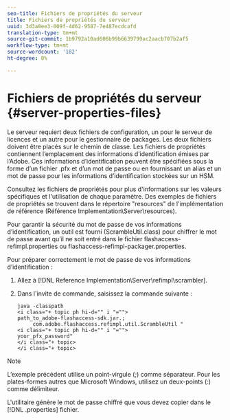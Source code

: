 ```yaml
---
seo-title: Fichiers de propriétés du serveur
title: Fichiers de propriétés du serveur
uuid: 3d3a0ee3-009f-4d62-9587-7e487ecdcafd
translation-type: tm+mt
source-git-commit: 1b9792a10ad606b99b6639799ac2aacb707b2af5
workflow-type: tm+mt
source-wordcount: '182'
ht-degree: 0%

---
```



# Fichiers de propriétés du serveur {#server-properties-files}

Le serveur requiert deux fichiers de configuration, un pour le serveur de licences et un autre pour le gestionnaire de packages. Les deux fichiers doivent être placés sur le chemin de classe. Les fichiers de propriétés contiennent l’emplacement des informations d’identification émises par l’Adobe. Ces informations d’identification peuvent être spécifiées sous la forme d’un fichier .pfx et d’un mot de passe ou en fournissant un alias et un mot de passe pour les informations d’identification stockées sur un HSM.

Consultez les fichiers de propriétés pour plus d&#39;informations sur les valeurs spécifiques et l&#39;utilisation de chaque paramètre. Des exemples de fichiers de propriétés se trouvent dans le répertoire &quot;resources&quot; de l&#39;implémentation de référence (Référence Implementation\Server\resources).

Pour garantir la sécurité du mot de passe de vos informations d’identification, un outil est fourni (ScrambleUtil.class) pour chiffrer le mot de passe avant qu’il ne soit entré dans le fichier flashaccess-refimpl.properties ou flashaccess-refimpl-packager.properties.

Pour préparer correctement le mot de passe de vos informations d’identification :

1. Allez à [!DNL Reference Implementation\Server\refimpl\scrambler].
1. Dans l&#39;invite de commande, saisissez la commande suivante :

   ```
   java -classpath  
   <i class="+ topic ph hi-d="" i "="">
   path_to_adobe-flashaccess-sdk.jar.; 
        com.adobe.flashaccess.refimpl.util.ScrambleUtil " 
   <i class="+ topic ph hi-d="" i "="">
   your_pfx_password" 
   </i class="+ topic> 
   </i class="+ topic>
   ```

>[!NOTE]
>
>L’exemple précédent utilise un point-virgule (;) comme séparateur. Pour les plates-formes autres que Microsoft Windows, utilisez un deux-points (:) comme délimiteur.

L&#39;utilitaire génère le mot de passe chiffré que vous devez copier dans le [!DNL .properties] fichier.
